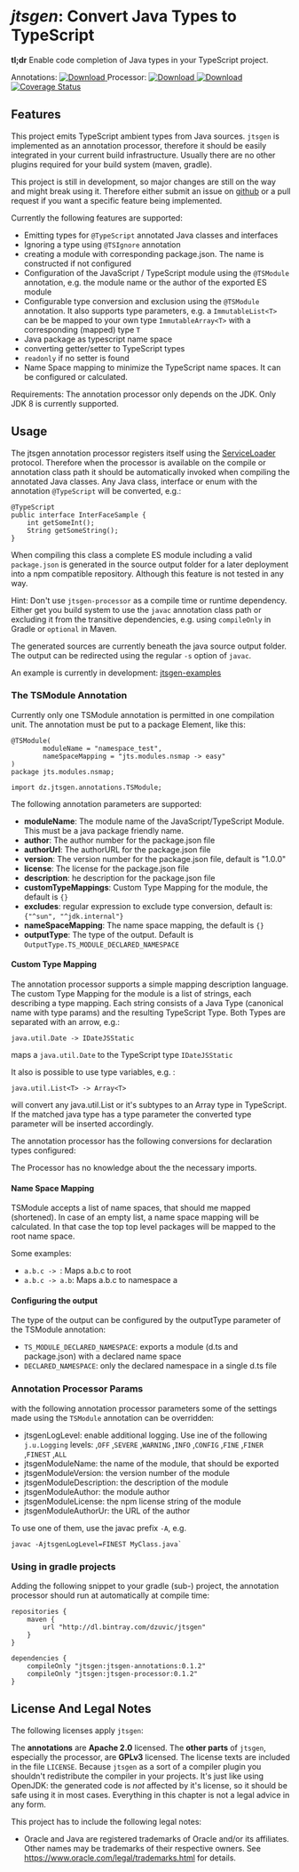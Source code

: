 # _jtsgen_: Convert Java Types to TypeScript

**tl;dr** Enable code completion of Java types in your TypeScript project.

Annotations: [ ![Download](https://api.bintray.com/packages/dzuvic/jtsgen/annotations/images/download.svg) ](https://bintray.com/dzuvic/jtsgen/annotations/_latestVersion)
 Processor: [ ![Download](https://api.bintray.com/packages/dzuvic/jtsgen/processor/images/download.svg) ](https://bintray.com/dzuvic/jtsgen/processor/_latestVersion)
 [ ![Download](https://travis-ci.org/dzuvic/jtsgen.svg?branch=master) ](https://travis-ci.org/dzuvic/jtsgen)
 [![Coverage Status](https://coveralls.io/repos/github/dzuvic/jtsgen/badge.svg?branch=master)](https://coveralls.io/github/dzuvic/jtsgen?branch=master)

## Features

This project emits TypeScript ambient types from Java sources.
`jtsgen` is implemented as an annotation processor, therefore it should be
easily integrated in your current build infrastructure. Usually there
are no other plugins required for your build system (maven, gradle). 

This project is still in development, so major changes are still on the
way and might break using it. Therefore either submit an issue on
[github](https://github.com/dzuvic/jtsgen/issues) or a pull request if
you want a specific feature being implemented.

Currently the following features are supported:

* Emitting types for `@TypeScript` annotated Java classes and interfaces
* Ignoring a type using `@TSIgnore` annotation
* creating a module with corresponding package.json. The name is constructed
  if not configured
* Configuration of the JavaScript / TypeScript module using the `@TSModule`
  annotation, e.g. the module name or the author of the exported ES module
* Configurable type conversion and exclusion using the `@TSModule`
  annotation. It also supports type parameters, e.g. a `ImmutableList<T>`
  can be be mapped to your own type `ImmutableArray<T>` with a
  corresponding (mapped) type `T`
* Java package as typescript name space
* converting getter/setter to TypeScript types
* `readonly` if no setter is found
* Name Space mapping to minimize the TypeScript name spaces. It can be
  configured or calculated.

Requirements: The annotation processor only depends on the JDK. Only JDK 8
is currently supported.

## Usage

The jtsgen annotation processor registers itself using the
[ServiceLoader](http://docs.oracle.com/javase/8/docs/api/java/util/ServiceLoader.html)
protocol. Therefore when the processor is available on the compile or
annotation class path it should be automatically invoked when compiling
the annotated Java classes. Any Java class, interface or enum with the
annotation `@TypeScript` will be converted, e.g.:

````
@TypeScript
public interface InterFaceSample {
    int getSomeInt();
    String getSomeString();
}
````

When compiling this class a complete ES module including a valid `package.json`
is generated in the source output folder for a later deployment into
a npm compatible repository. Although this feature is not tested in any way.

Hint: Don't use `jtsgen-processor` as a compile time or runtime dependency.
Either get you build system to use the `javac` annotation class path or
excluding it from the transitive dependencies, e.g. using
`compileOnly` in Gradle or `optional` in Maven.

The generated sources are currently beneath the java source output folder.
The output can be redirected using the regular `-s` option of `javac`.

An example is currently in development: [jtsgen-examples](https://github.com/dzuvic/jtsgen-example)

### The TSModule Annotation

Currently only one TSModule annotation is permitted in one compilation unit.
The annotation must be put to a package Element, like this:

```
@TSModule(
        moduleName = "namespace_test",
        nameSpaceMapping = "jts.modules.nsmap -> easy"
)
package jts.modules.nsmap;

import dz.jtsgen.annotations.TSModule;
```


The following annotation parameters are supported:

*  **moduleName**: The module name of the JavaScript/TypeScript Module. This must be a java package friendly name.
*  **author**: The author number for the package.json file
*  **authorUrl**: The authorURL for the package.json file
*  **version**: The version number for the package.json file, default is "1.0.0"
*  **license**: The license for the package.json file
*  **description**: he description for the package.json file
*  **customTypeMappings**: Custom Type Mapping for the module, the default is `{}`
*  **excludes**: regular expression to exclude type conversion, default is: `{"^sun", "^jdk.internal"}`
*  **nameSpaceMapping**: The name space mapping, the default is `{}`
*  **outputType**: The type of the output. Default is `OutputType.TS_MODULE_DECLARED_NAMESPACE`



#### Custom Type Mapping

The annotation processor supports a simple mapping description language.
The custom Type Mapping for the module is  a list of strings, each
describing a type mapping. Each string consists of a Java Type (canonical
name with type params) and the resulting TypeScript Type. Both Types are
separated with an arrow, e.g.:

    java.util.Date -> IDateJSStatic

maps a `java.util.Date` to the TypeScript type `IDateJSStatic`

It also is possible to use type variables, e.g. :

    java.util.List<T> -> Array<T>


will convert any java.util.List or it's subtypes to an Array type in
TypeScript. If the matched java type has a type parameter the converted
type parameter will be inserted accordingly.

The annotation processor has the following conversions for declaration
types configured:


The Processor has no knowledge about the the necessary imports.


#### Name Space Mapping

TSModule accepts a list of name spaces, that should me mapped (shortened).
In case of an empty list, a name space mapping will be calculated. In
that case the top top level packages will be mapped to the root name space.

Some examples:

* `a.b.c -> `: Maps a.b.c to root
* `a.b.c -> a.b`: Maps a.b.c to namespace a

#### Configuring the output

The type of the output can be configured by the outputType parameter of
the TSModule annotation:

* `TS_MODULE_DECLARED_NAMESPACE`: exports a module (d.ts and package.json)
  with a declared name space
* `DECLARED_NAMESPACE`: only the declared namespace in a single d.ts file


### Annotation Processor Params

with the following annotation processor parameters some of the settings
made using the `TSModule` annotation can be overridden:

* jtsgenLogLevel: enable additional logging. Use ine of the following
  `j.u.Logging` levels: ,`OFF` ,`SEVERE` ,`WARNING` ,`INFO` ,`CONFIG`
  ,`FINE` ,`FINER` ,`FINEST` ,`ALL`
* jtsgenModuleName: the name of the module, that should be exported
* jtsgenModuleVersion: the version number of the module
* jtsgenModuleDescription: the description of the module
* jtsgenModuleAuthor: the module author
* jtsgenModuleLicense: the npm license string of the module
* jtsgenModuleAuthorUr: the URL of the author

To use one of them, use the javac prefix `-A`, e.g.

    javac -AjtsgenLogLevel=FINEST MyClass.java`



### Using in gradle projects

Adding the following snippet to your gradle (sub-) project, the annotation
processor should run at automatically at compile time:

````
repositories {
    maven {
        url "http://dl.bintray.com/dzuvic/jtsgen"
    }
}

dependencies {
    compileOnly "jtsgen:jtsgen-annotations:0.1.2"
    compileOnly "jtsgen:jtsgen-processor:0.1.2"
}
````


## License And Legal Notes

The following licenses apply `jtsgen`:

The **annotations** are **Apache 2.0** licensed. The **other parts** of `jtsgen`,
especially the processor, are **GPLv3** licensed. The license texts are
included in the file `LICENSE`. Because `jtsgen` as a sort of a compiler
plugin you shouldn't redistribute the compiler in your projects. It's
just like using OpenJDK: the generated code is *not* affected by
it's license, so it should be safe using it in most cases. Everything in
this chapter is not a legal advice in any form.

This project has to include the following legal notes:

* Oracle and Java are registered trademarks of Oracle and/or its affiliates.
  Other names may be trademarks of their respective owners. See
  https://www.oracle.com/legal/trademarks.html for details.

